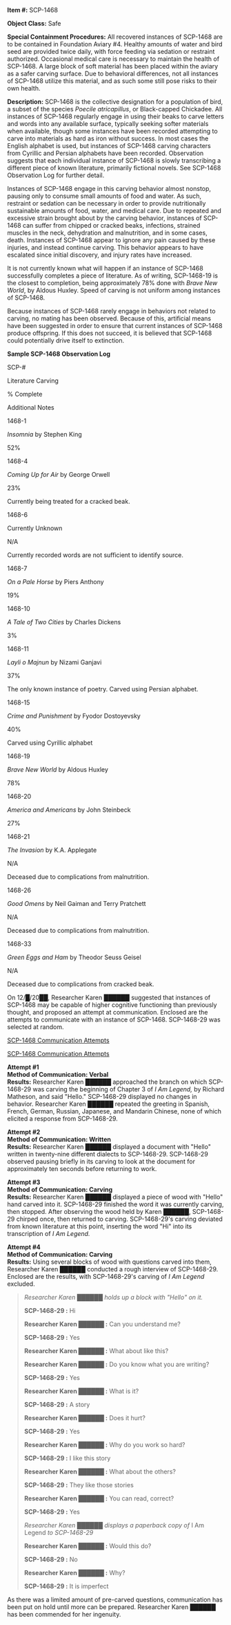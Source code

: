 **Item #:** SCP-1468

**Object Class:** Safe

**Special Containment Procedures:** All recovered instances of SCP-1468 are to be contained in Foundation Aviary #4. Healthy amounts of water and bird seed are provided twice daily, with force feeding via sedation or restraint authorized. Occasional medical care is necessary to maintain the health of SCP-1468. A large block of soft material has been placed within the aviary as a safer carving surface. Due to behavioral differences, not all instances of SCP-1468 utilize this material, and as such some still pose risks to their own health.

**Description:** SCP-1468 is the collective designation for a population of bird, a subset of the species _Poecile atricapillus_, or Black-capped Chickadee. All instances of SCP-1468 regularly engage in using their beaks to carve letters and words into any available surface, typically seeking softer materials when available, though some instances have been recorded attempting to carve into materials as hard as iron without success. In most cases the English alphabet is used, but instances of SCP-1468 carving characters from Cyrillic and Persian alphabets have been recorded. Observation suggests that each individual instance of SCP-1468 is slowly transcribing a different piece of known literature, primarily fictional novels. See SCP-1468 Observation Log for further detail.

Instances of SCP-1468 engage in this carving behavior almost nonstop, pausing only to consume small amounts of food and water. As such, restraint or sedation can be necessary in order to provide nutritionally sustainable amounts of food, water, and medical care. Due to repeated and excessive strain brought about by the carving behavior, instances of SCP-1468 can suffer from chipped or cracked beaks, infections, strained muscles in the neck, dehydration and malnutrition, and in some cases, death. Instances of SCP-1468 appear to ignore any pain caused by these injuries, and instead continue carving. This behavior appears to have escalated since initial discovery, and injury rates have increased.

It is not currently known what will happen if an instance of SCP-1468 successfully completes a piece of literature. As of writing, SCP-1468-19 is the closest to completion, being approximately 78% done with _Brave New World_, by Aldous Huxley. Speed of carving is not uniform among instances of SCP-1468.

Because instances of SCP-1468 rarely engage in behaviors not related to carving, no mating has been observed. Because of this, artificial means have been suggested in order to ensure that current instances of SCP-1468 produce offspring. If this does not succeed, it is believed that SCP-1468 could potentially drive itself to extinction.

**Sample SCP-1468 Observation Log**  

SCP-#

Literature Carving

% Complete

Additional Notes

1468-1

_Insomnia_ by Stephen King

52%

1468-4

_Coming Up for Air_ by George Orwell

23%

Currently being treated for a cracked beak.

1468-6

Currently Unknown

N/A

Currently recorded words are not sufficient to identify source.

1468-7

_On a Pale Horse_ by Piers Anthony

19%

1468-10

_A Tale of Two Cities_ by Charles Dickens

3%

1468-11

_Layli o Majnun_ by Nizami Ganjavi

37%

The only known instance of poetry. Carved using Persian alphabet.

1468-15

_Crime and Punishment_ by Fyodor Dostoyevsky

40%

Carved using Cyrillic alphabet

1468-19

_Brave New World_ by Aldous Huxley

78%

1468-20

_America and Americans_ by John Steinbeck

27%

1468-21

_The Invasion_ by K.A. Applegate

N/A

Deceased due to complications from malnutrition.

1468-26

_Good Omens_ by Neil Gaiman and Terry Pratchett

N/A

Deceased due to complications from malnutrition.

1468-33

_Green Eggs and Ham_ by Theodor Seuss Geisel

N/A

Deceased due to complications from cracked beak.

On 12/█/20██, Researcher Karen ██████ suggested that instances of SCP-1468 may be capable of higher cognitive functioning than previously thought, and proposed an attempt at communication. Enclosed are the attempts to communicate with an instance of SCP-1468. SCP-1468-29 was selected at random.

[SCP-1468 Communication Attempts](javascript:;)

[SCP-1468 Communication Attempts](javascript:;)

**Attempt #1**  
**Method of Communication: Verbal**  
**Results:** Researcher Karen ██████ approached the branch on which SCP-1468-29 was carving the beginning of Chapter 3 of _I Am Legend,_ by Richard Matheson, and said "Hello." SCP-1468-29 displayed no changes in behavior. Researcher Karen ██████ repeated the greeting in Spanish, French, German, Russian, Japanese, and Mandarin Chinese, none of which elicited a response from SCP-1468-29.

**Attempt #2**  
**Method of Communication: Written**  
**Results:** Researcher Karen ██████ displayed a document with "Hello" written in twenty-nine different dialects to SCP-1468-29. SCP-1468-29 observed pausing briefly in its carving to look at the document for approximately ten seconds before returning to work.

**Attempt #3**  
**Method of Communication: Carving**  
**Results:** Researcher Karen ██████ displayed a piece of wood with "Hello" hand carved into it. SCP-1468-29 finished the word it was currently carving, then stopped. After observing the wood held by Karen ██████, SCP-1468-29 chirped once, then returned to carving. SCP-1468-29's carving deviated from known literature at this point, inserting the word "Hi" into its transcription of _I Am Legend._

**Attempt #4**  
**Method of Communication: Carving**  
**Results:** Using several blocks of wood with questions carved into them, Researcher Karen ██████ conducted a rough interview of SCP-1468-29. Enclosed are the results, with SCP-1468-29's carving of _I Am Legend_ excluded.

> <Begin Log>
> 
> _Researcher Karen ██████ holds up a block with "Hello" on it._
> 
> **SCP-1468-29 <carving>:** Hi
> 
> **Researcher Karen ██████ <on block>:** Can you understand me?
> 
> **SCP-1468-29 <carving>:** Yes
> 
> **Researcher Karen ██████ <spoken>:** What about like this?
> 
> <No response from SCP-1468-29>
> 
> **Researcher Karen ██████ <on block>:** Do you know what you are writing?
> 
> **SCP-1468-29 <carving>:** Yes
> 
> **Researcher Karen ██████ <on block>:** What is it?
> 
> **SCP-1468-29 <carving>:** A story
> 
> **Researcher Karen ██████ <on block>:** Does it hurt?
> 
> **SCP-1468-29 <carving>:** Yes
> 
> **Researcher Karen ██████ <on block>:** Why do you work so hard?
> 
> **SCP-1468-29 <carving>:** I like this story
> 
> **Researcher Karen ██████ <on block>:** What about the others?
> 
> **SCP-1468-29 <carving>:** They like those stories
> 
> **Researcher Karen ██████ <on block>:** You can read, correct?
> 
> **SCP-1468-29 <carving>:** Yes
> 
> _Researcher Karen ██████ displays a paperback copy of_ I Am Legend _to SCP-1468-29_
> 
> **Researcher Karen ██████ <on block>:** Would this do?
> 
> **SCP-1468-29 <carving>:** No
> 
> **Researcher Karen ██████ <on block>:** Why?
> 
> **SCP-1468-29 <carving>:** It is imperfect
> 
> <End Log>

As there was a limited amount of pre-carved questions, communication has been put on hold until more can be prepared. Researcher Karen ██████ has been commended for her ingenuity.